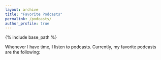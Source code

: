 ```yaml
---
layout: archive
title: "Favorite Podcasts"
permalink: /podcasts/
author_profile: true
---
```


{% include base_path %}

Whenever I have time, I listen to podcasts. Currently, my favorite podcasts are the following:
